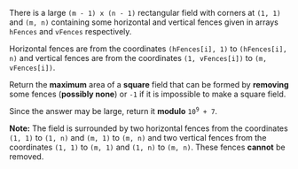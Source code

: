 There is a large `(m - 1) x (n - 1)` rectangular field with corners at `(1, 1)` and `(m, n)` containing some horizontal and vertical fences given in arrays `hFences` and `vFences` respectively.

Horizontal fences are from the coordinates `(hFences[i], 1)` to `(hFences[i], n)` and vertical fences are from the coordinates `(1, vFences[i])` to `(m, vFences[i])`.

Return the **maximum** area of a **square** field that can be formed by **removing** some fences (**possibly none**) or `-1` if it is impossible to make a square field.

Since the answer may be large, return it **modulo** <code>10<sup>9</sup> + 7</code>.

**Note:** The field is surrounded by two horizontal fences from the coordinates `(1, 1)` to `(1, n)` and `(m, 1)` to `(m, n)` and two vertical fences from the coordinates `(1, 1)` to `(m, 1)` and `(1, n)` to `(m, n)`. These fences **cannot** be removed.